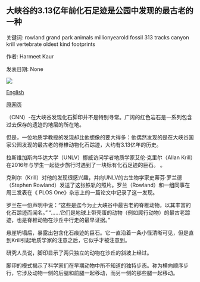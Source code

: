 ## 大峡谷的3.13亿年前化石足迹是公园中发现的最古老的一种

关键词: rowland grand park animals millionyearold fossil 313 tracks canyon krill vertebrate oldest kind footprints

作者: Harmeet Kaur

发表日期: None

![](https://cdn.cnn.com/cnnnext/dam/assets/200820164516-oldest-fossil-tracks-grand-canyon-super-tease.jpg)

[English](313%20million-year-old%20fossil%20footprints%20at%20Grand%20Canyon%20are%20the%20oldest%20of%20their%20kind%20found%20at%20park.md)

[原网页](https://edition.cnn.com/travel/article/grand-canyon-cliff-collapse-fossil-footprints-scn-trnd/index.html)

（CNN）-在大峡谷发现化石脚印并不是特别寻常。广阔的红色岩石是一系列包含过去保存的遗迹的地层的所在地。

但是，一位地质学教授的发现却比他想像的要大得多：他偶然发现的是在大峡谷国家公园发现的最古老的脊椎动物化石踪迹，大约有3.13亿年的历史。

拉斯维加斯内华达大学（UNLV）挪威访问学者地质学家艾伦·克里尔（Allan Krill）在2016年与学生一起徒步旅行时遇到了一块标有化石足迹的巨石。 。

克利尔（Krill）对他的发现很感兴趣，并向UNLV的古生物学家史蒂芬·罗兰德（Stephen Rowland）发送了这张铁轨的照片。罗兰（Rowland）和一组同事在周三发表在《 PLOS One》杂志上的一篇论文中记录了这一发现。

罗兰在一份声明中说：“这些是迄今为止大峡谷中最古老的脊椎动物，以其丰富的化石踪迹而闻名。” “……它们是地球上带壳蛋的动物（例如爬行动物）的最古老踪迹，也是脊椎动物在沙丘中行走的最早证据。”

悬崖坍塌后，暴露出包含化石痕迹的巨石。它一直沿着一条小径清晰可见，但是直到Krill引起地质学家的注意之后，它似乎才被注意到。

研究人员说，脚印显示了两只独立的动物在沙丘的斜坡上经过。

脚印的模式揭示了科学家们在早期动物中所不知道的独特步态。称为横向顺序步行，它涉及动物一侧的后腿和前腿一起移动，而另一侧的那些腿一起移动。